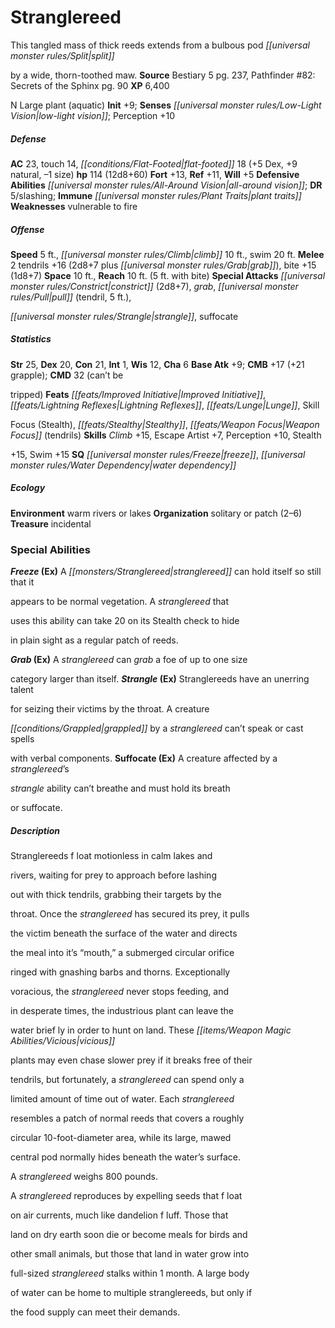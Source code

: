 ﻿---
cssclass: [monsters]

---

# Stranglereed
This tangled mass of thick reeds extends from a bulbous pod _[[universal monster rules/Split|split]]_

by a wide, thorn-toothed maw.
**Source** Bestiary 5 pg. 237, Pathfinder #82: Secrets of the Sphinx pg. 90
**XP** 6,400

N Large plant (aquatic)
**Init** +9; **Senses** _[[universal monster rules/Low-Light Vision|low-light vision]]_; Perception +10

##### Defense

**AC** 23, touch 14, _[[conditions/Flat-Footed|flat-footed]]_ 18 (+5 Dex, +9 natural, –1 size)
**hp** 114 (12d8+60)
**Fort** +13, **Ref** +11, **Will** +5
**Defensive Abilities** _[[universal monster rules/All-Around Vision|all-around vision]]_; **DR** 5/slashing; **Immune** _[[universal monster rules/Plant Traits|plant traits]]_
**Weaknesses** vulnerable to fire

##### Offense
**Speed** 5 ft., _[[universal monster rules/Climb|climb]]_ 10 ft., swim 20 ft.
**Melee** 2 tendrils +16 (2d8+7 plus _[[universal monster rules/Grab|grab]]_), bite +15 (1d8+7)
**Space** 10 ft., **Reach** 10 ft. (5 ft. with bite)
**Special Attacks** _[[universal monster rules/Constrict|constrict]]_ (2d8+7), _grab_, _[[universal monster rules/Pull|pull]]_ (tendril, 5 ft.),

_[[universal monster rules/Strangle|strangle]]_, suffocate

##### Statistics
**Str** 25, **Dex** 20, **Con** 21, **Int** 1, **Wis** 12, **Cha** 6
**Base Atk** +9; **CMB** +17 (+21 grapple); **CMD** 32 (can’t be

tripped)
**Feats** _[[feats/Improved Initiative|Improved Initiative]]_, _[[feats/Lightning Reflexes|Lightning Reflexes]]_, _[[feats/Lunge|Lunge]]_, Skill

Focus (Stealth), _[[feats/Stealthy|Stealthy]]_, _[[feats/Weapon Focus|Weapon Focus]]_ (tendrils)
**Skills** _Climb_ +15, Escape Artist +7, Perception +10, Stealth

+15, Swim +15
**SQ** _[[universal monster rules/Freeze|freeze]]_, _[[universal monster rules/Water Dependency|water dependency]]_

##### Ecology

**Environment** warm rivers or lakes
**Organization** solitary or patch (2–6)
**Treasure** incidental

### Special Abilities

**_Freeze_ (Ex)** A _[[monsters/Stranglereed|stranglereed]]_ can hold itself so still that it

appears to be normal vegetation. A _stranglereed_ that

uses this ability can take 20 on its Stealth check to hide

in plain sight as a regular patch of reeds.

**_Grab_ (Ex)** A _stranglereed_ can _grab_ a foe of up to one size

category larger than itself.
**_Strangle_ (Ex)** Stranglereeds have an unerring talent

for seizing their victims by the throat. A creature

_[[conditions/Grappled|grappled]]_ by a _stranglereed_ can’t speak or cast spells

with verbal components.
**Suffocate (Ex)** A creature affected by a _stranglereed_’s

_strangle_ ability can’t breathe and must hold its breath

or suffocate.

##### Description

Stranglereeds f loat motionless in calm lakes and

rivers, waiting for prey to approach before lashing

out with thick tendrils, grabbing their targets by the

throat. Once the _stranglereed_ has secured its prey, it pulls

the victim beneath the surface of the water and directs

the meal into it’s “mouth,” a submerged circular orifice

ringed with gnashing barbs and thorns. Exceptionally

voracious, the _stranglereed_ never stops feeding, and

in desperate times, the industrious plant can leave the

water brief ly in order to hunt on land. These _[[items/Weapon Magic Abilities/Vicious|vicious]]_

plants may even chase slower prey if it breaks free of their

tendrils, but fortunately, a _stranglereed_ can spend only a

limited amount of time out of water. Each _stranglereed_

resembles a patch of normal reeds that covers a roughly

circular 10-foot-diameter area, while its large, mawed

central pod normally hides beneath the water’s surface.

A _stranglereed_ weighs 800 pounds.

A _stranglereed_ reproduces by expelling seeds that f loat

on air currents, much like dandelion f luff. Those that

land on dry earth soon die or become meals for birds and

other small animals, but those that land in water grow into

full-sized _stranglereed_ stalks within 1 month. A large body

of water can be home to multiple stranglereeds, but only if

the food supply can meet their demands.